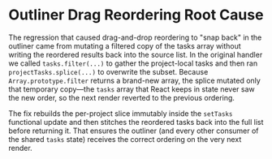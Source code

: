 # Outliner Drag Reordering Root Cause

The regression that caused drag-and-drop reordering to "snap back" in the outliner came from mutating a filtered copy of the tasks array without writing the reordered results back into the source list. In the original handler we called `tasks.filter(...)` to gather the project-local tasks and then ran `projectTasks.splice(...)` to overwrite the subset. Because `Array.prototype.filter` returns a brand-new array, the splice mutated only that temporary copy—the `tasks` array that React keeps in state never saw the new order, so the next render reverted to the previous ordering.

The fix rebuilds the per-project slice immutably inside the `setTasks` functional update and then stitches the reordered tasks back into the full list before returning it. That ensures the outliner (and every other consumer of the shared `tasks` state) receives the correct ordering on the very next render.
